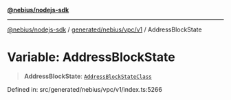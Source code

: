 [**@nebius/nodejs-sdk**](../../../../../README.md)

---

[@nebius/nodejs-sdk](../../../../../README.md) / [generated/nebius/vpc/v1](../README.md) / AddressBlockState

# Variable: AddressBlockState

> **AddressBlockState**: [`AddressBlockStateClass`](../type-aliases/AddressBlockStateClass.md)

Defined in: src/generated/nebius/vpc/v1/index.ts:5266
